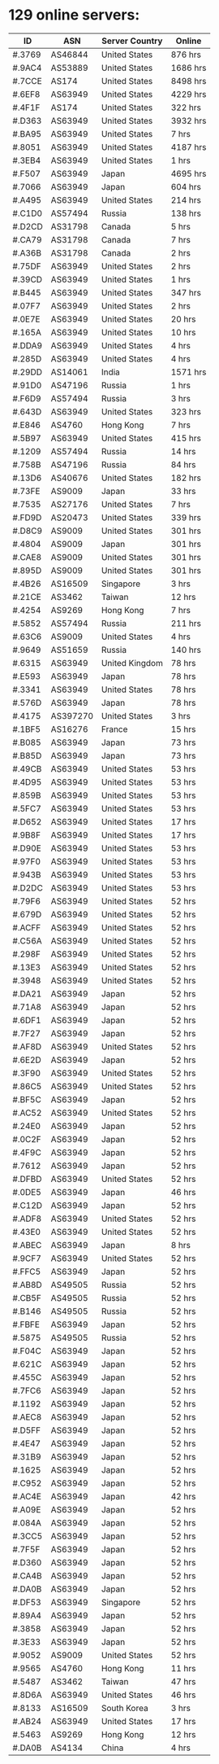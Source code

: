 # 129 online servers:

| ID | ASN | Server Country | Online |
| ------ | ------ | ------ | ------ |
| #.3769 | AS46844 | United States | 876 hrs |
| #.9AC4 | AS53889 | United States | 1686 hrs |
| #.7CCE | AS174 | United States | 8498 hrs |
| #.6EF8 | AS63949 | United States | 4229 hrs |
| #.4F1F | AS174 | United States | 322 hrs |
| #.D363 | AS63949 | United States | 3932 hrs |
| #.BA95 | AS63949 | United States | 7 hrs |
| #.8051 | AS63949 | United States | 4187 hrs |
| #.3EB4 | AS63949 | United States | 1 hrs |
| #.F507 | AS63949 | Japan | 4695 hrs |
| #.7066 | AS63949 | Japan | 604 hrs |
| #.A495 | AS63949 | United States | 214 hrs |
| #.C1D0 | AS57494 | Russia | 138 hrs |
| #.D2CD | AS31798 | Canada | 5 hrs |
| #.CA79 | AS31798 | Canada | 7 hrs |
| #.A36B | AS31798 | Canada | 2 hrs |
| #.75DF | AS63949 | United States | 2 hrs |
| #.39CD | AS63949 | United States | 1 hrs |
| #.B445 | AS63949 | United States | 347 hrs |
| #.07F7 | AS63949 | United States | 2 hrs |
| #.0E7E | AS63949 | United States | 20 hrs |
| #.165A | AS63949 | United States | 10 hrs |
| #.DDA9 | AS63949 | United States | 4 hrs |
| #.285D | AS63949 | United States | 4 hrs |
| #.29DD | AS14061 | India | 1571 hrs |
| #.91D0 | AS47196 | Russia | 1 hrs |
| #.F6D9 | AS57494 | Russia | 3 hrs |
| #.643D | AS63949 | United States | 323 hrs |
| #.E846 | AS4760 | Hong Kong | 7 hrs |
| #.5B97 | AS63949 | United States | 415 hrs |
| #.1209 | AS57494 | Russia | 14 hrs |
| #.758B | AS47196 | Russia | 84 hrs |
| #.13D6 | AS40676 | United States | 182 hrs |
| #.73FE | AS9009 | Japan | 33 hrs |
| #.7535 | AS27176 | United States | 7 hrs |
| #.FD9D | AS20473 | United States | 339 hrs |
| #.D8C9 | AS9009 | United States | 301 hrs |
| #.4804 | AS9009 | Japan | 301 hrs |
| #.CAE8 | AS9009 | United States | 301 hrs |
| #.895D | AS9009 | United States | 301 hrs |
| #.4B26 | AS16509 | Singapore | 3 hrs |
| #.21CE | AS3462 | Taiwan | 12 hrs |
| #.4254 | AS9269 | Hong Kong | 7 hrs |
| #.5852 | AS57494 | Russia | 211 hrs |
| #.63C6 | AS9009 | United States | 4 hrs |
| #.9649 | AS51659 | Russia | 140 hrs |
| #.6315 | AS63949 | United Kingdom | 78 hrs |
| #.E593 | AS63949 | Japan | 78 hrs |
| #.3341 | AS63949 | United States | 78 hrs |
| #.576D | AS63949 | Japan | 78 hrs |
| #.4175 | AS397270 | United States | 3 hrs |
| #.1BF5 | AS16276 | France | 15 hrs |
| #.B085 | AS63949 | Japan | 73 hrs |
| #.B85D | AS63949 | Japan | 73 hrs |
| #.49CB | AS63949 | United States | 53 hrs |
| #.4D95 | AS63949 | United States | 53 hrs |
| #.859B | AS63949 | United States | 53 hrs |
| #.5FC7 | AS63949 | United States | 53 hrs |
| #.D652 | AS63949 | United States | 17 hrs |
| #.9B8F | AS63949 | United States | 17 hrs |
| #.D90E | AS63949 | United States | 53 hrs |
| #.97F0 | AS63949 | United States | 53 hrs |
| #.943B | AS63949 | United States | 53 hrs |
| #.D2DC | AS63949 | United States | 53 hrs |
| #.79F6 | AS63949 | United States | 52 hrs |
| #.679D | AS63949 | United States | 52 hrs |
| #.ACFF | AS63949 | United States | 52 hrs |
| #.C56A | AS63949 | United States | 52 hrs |
| #.298F | AS63949 | United States | 52 hrs |
| #.13E3 | AS63949 | United States | 52 hrs |
| #.3948 | AS63949 | United States | 52 hrs |
| #.DA21 | AS63949 | Japan | 52 hrs |
| #.71A8 | AS63949 | Japan | 52 hrs |
| #.6DF1 | AS63949 | Japan | 52 hrs |
| #.7F27 | AS63949 | Japan | 52 hrs |
| #.AF8D | AS63949 | United States | 52 hrs |
| #.6E2D | AS63949 | Japan | 52 hrs |
| #.3F90 | AS63949 | United States | 52 hrs |
| #.86C5 | AS63949 | United States | 52 hrs |
| #.BF5C | AS63949 | Japan | 52 hrs |
| #.AC52 | AS63949 | United States | 52 hrs |
| #.24E0 | AS63949 | Japan | 52 hrs |
| #.0C2F | AS63949 | Japan | 52 hrs |
| #.4F9C | AS63949 | Japan | 52 hrs |
| #.7612 | AS63949 | Japan | 52 hrs |
| #.DFBD | AS63949 | United States | 52 hrs |
| #.0DE5 | AS63949 | Japan | 46 hrs |
| #.C12D | AS63949 | Japan | 52 hrs |
| #.ADF8 | AS63949 | United States | 52 hrs |
| #.43E0 | AS63949 | United States | 52 hrs |
| #.ABEC | AS63949 | Japan | 8 hrs |
| #.9CF7 | AS63949 | United States | 52 hrs |
| #.FFC5 | AS63949 | Japan | 52 hrs |
| #.AB8D | AS49505 | Russia | 52 hrs |
| #.CB5F | AS49505 | Russia | 52 hrs |
| #.B146 | AS49505 | Russia | 52 hrs |
| #.FBFE | AS63949 | Japan | 52 hrs |
| #.5875 | AS49505 | Russia | 52 hrs |
| #.F04C | AS63949 | Japan | 52 hrs |
| #.621C | AS63949 | Japan | 52 hrs |
| #.455C | AS63949 | Japan | 52 hrs |
| #.7FC6 | AS63949 | Japan | 52 hrs |
| #.1192 | AS63949 | Japan | 52 hrs |
| #.AEC8 | AS63949 | Japan | 52 hrs |
| #.D5FF | AS63949 | Japan | 52 hrs |
| #.4E47 | AS63949 | Japan | 52 hrs |
| #.31B9 | AS63949 | Japan | 52 hrs |
| #.1625 | AS63949 | Japan | 52 hrs |
| #.C952 | AS63949 | Japan | 52 hrs |
| #.AC4E | AS63949 | Japan | 42 hrs |
| #.A09E | AS63949 | Japan | 52 hrs |
| #.084A | AS63949 | Japan | 52 hrs |
| #.3CC5 | AS63949 | Japan | 52 hrs |
| #.7F5F | AS63949 | Japan | 52 hrs |
| #.D360 | AS63949 | Japan | 52 hrs |
| #.CA4B | AS63949 | Japan | 52 hrs |
| #.DA0B | AS63949 | Japan | 52 hrs |
| #.DF53 | AS63949 | Singapore | 52 hrs |
| #.89A4 | AS63949 | Japan | 52 hrs |
| #.3858 | AS63949 | Japan | 52 hrs |
| #.3E33 | AS63949 | Japan | 52 hrs |
| #.9052 | AS9009 | United States | 52 hrs |
| #.9565 | AS4760 | Hong Kong | 11 hrs |
| #.5487 | AS3462 | Taiwan | 47 hrs |
| #.8D6A | AS63949 | United States | 46 hrs |
| #.8133 | AS16509 | South Korea | 3 hrs |
| #.AB24 | AS63949 | United States | 17 hrs |
| #.5463 | AS9269 | Hong Kong | 12 hrs |
| #.DA0B | AS4134 | China | 4 hrs |

